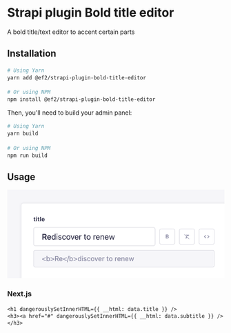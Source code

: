 # Strapi plugin Bold title editor

A bold title/text editor to accent certain parts

## Installation

```sh
# Using Yarn
yarn add @ef2/strapi-plugin-bold-title-editor

# Or using NPM
npm install @ef2/strapi-plugin-bold-title-editor
```

Then, you'll need to build your admin panel:

```sh
# Using Yarn
yarn build

# Or using NPM
npm run build
```

## Usage

![bold title editor screenshot](./bold-title-editor.png)

### Next.js

```tsx
<h1 dangerouslySetInnerHTML={{ __html: data.title }} />
<h3><a href="#" dangerouslySetInnerHTML={{ __html: data.subtitle }} /></h3>
```